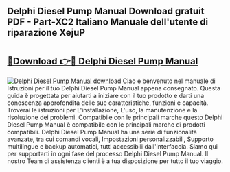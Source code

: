 ## Delphi Diesel Pump Manual Download gratuit PDF - Part-XC2 Italiano Manuale dell'utente di riparazione XejuP

# <h2><a href="http://dfdh1hs.blite.top/?on=Delphi+Diesel+Pump+Manual">🔗Download 👉🔴 Delphi Diesel Pump Manual</a></h2>

[![Delphi Diesel Pump Manual download](https://i.imgur.com/lujVjoI.png)](http://dfdh1hs.blite.top/?on=Delphi+Diesel+Pump+Manual)
Ciao e benvenuto nel manuale di Istruzioni per il tuo Delphi Diesel Pump Manual appena consegnato. Questa guida è progettata per aiutarti a iniziare con il tuo prodotto e darti una conoscenza approfondita delle sue caratteristiche, funzioni e capacità. Troverai le istruzioni per L'installazione, L'uso, la manutenzione e la risoluzione dei problemi. Compatibile con le principali marche questo Delphi Diesel Pump Manual è compatibile con le principali marche di prodotti compatibili. Delphi Diesel Pump Manual ha una serie di funzionalità avanzate, tra cui comandi vocali, Impostazioni personalizzabili, Supporto multilingue e backup automatici, tutti accessibili dall'interfaccia. Siamo qui per supportarti in ogni fase del processo Delphi Diesel Pump Manual. Il nostro Team di assistenza clienti è a tua disposizione per tutto il tuo viaggio.
